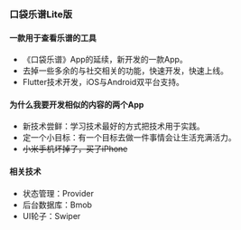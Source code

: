 ### 口袋乐谱Lite版

#### 一款用于查看乐谱的工具

-  《口袋乐谱》App的延续，新开发的一款App。
-  去掉一些多余的与社交相关的功能，快速开发，快速上线。
-  Flutter技术开发，iOS与Android双平台支持。

#### 为什么我要开发相似的内容的两个App
- 新技术尝鲜：学习技术最好的方式把技术用于实践。
- 定一个小目标：有一个目标去做一件事情会让生活充满活力。
- ~~小米手机坏掉了，买了iPhone~~

#### 相关技术
- 状态管理：Provider
- 后台数据库：Bmob
- UI轮子：Swiper

